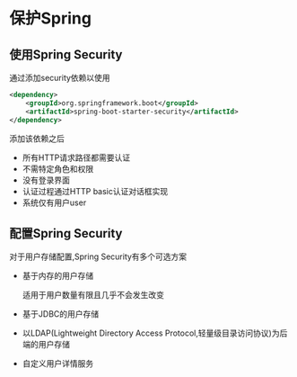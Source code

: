 # 保护Spring

## 使用Spring Security

通过添加security依赖以使用

```xml
<dependency>
	<groupId>org.springframework.boot</groupId>
    <artifactId>spring-boot-starter-security</artifactId>
</dependency>
```

添加该依赖之后

- 所有HTTP请求路径都需要认证
- 不需特定角色和权限
- 没有登录界面
- 认证过程通过HTTP basic认证对话框实现
- 系统仅有用户user

## 配置Spring Security

对于用户存储配置,Spring Security有多个可选方案

- 基于内存的用户存储

  适用于用户数量有限且几乎不会发生改变

- 基于JDBC的用户存储

- 以LDAP(Lightweight Directory Access Protocol,轻量级目录访问协议)为后端的用户存储

- 自定义用户详情服务

